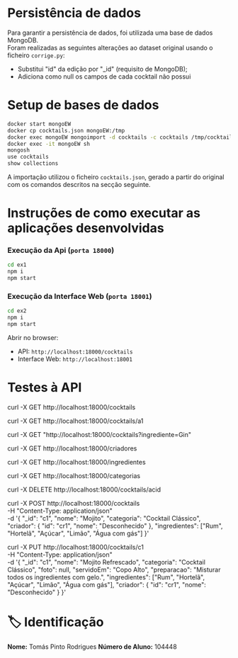 # Persistência de dados
Para garantir a persistência de dados, foi utilizada uma base de dados MongoDB.  
Foram realizadas as seguintes alterações ao dataset original usando o ficheiro `corrige.py`:
- Substitui "id" da edição por "_id" (requisito de MongoDB);
- Adiciona como null os campos de cada cocktail não possui

# Setup de bases de dados

```bash
docker start mongoEW
docker cp cocktails.json mongoEW:/tmp
docker exec mongoEW mongoimport -d cocktails -c cocktails /tmp/cocktails.json --jsonArray
docker exec -it mongoEW sh
mongosh
use cocktails
show collections
```
A importação utilizou o ficheiro `cocktails.json`, gerado a partir do original com os comandos descritos na secção seguinte.

# Instruções de como executar as aplicações desenvolvidas
### Execução da Api (`porta 18000`)

```bash
cd ex1
npm i
npm start
```

### Execução da Interface Web (`porta 18001`)

```bash
cd ex2
npm i
npm start
```

Abrir no browser:

- API: `http://localhost:18000/cocktails`
- Interface Web: `http://localhost:18001`

# Testes à API
curl -X GET http://localhost:18000/cocktails

curl -X GET http://localhost:18000/cocktails/a1

curl -X GET "http://localhost:18000/cocktails?ingrediente=Gin"

curl -X GET http://localhost:18000/criadores

curl -X GET http://localhost:18000/ingredientes

curl -X GET http://localhost:18000/categorias

curl -X DELETE http://localhost:18000/cocktails/acid

curl -X POST http://localhost:18000/cocktails \
  -H "Content-Type: application/json" \
  -d '{
    "_id": "c1",
    "nome": "Mojito",
    "categoria": "Cocktail Clássico",
    "criador": {
      "id": "cr1",
      "nome": "Desconhecido"
    },
    "ingredientes": ["Rum", "Hortelã", "Açúcar", "Limão", "Água com gás"]
}'

curl -X PUT http://localhost:18000/cocktails/c1 \
  -H "Content-Type: application/json" \
  -d '{
    "_id": "c1",
    "nome": "Mojito Refrescado",
    "categoria": "Cocktail Clássico",
    "foto": null,
    "servidoEm": "Copo Alto",
    "preparacao": "Misturar todos os ingredientes com gelo.",
    "ingredientes": ["Rum", "Hortelã", "Açúcar", "Limão", "Água com gás"],
    "criador": {
      "id": "cr1",
      "nome": "Desconhecido"
    }
}'

# 🏷️ Identificação

**Nome:** Tomás Pinto Rodrigues 
**Número de Aluno:** 104448